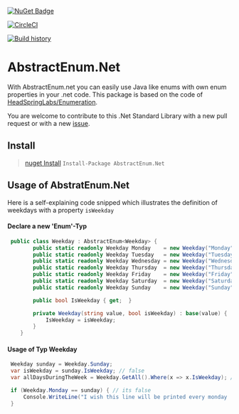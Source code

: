 [![NuGet Badge](https://buildstats.info/nuget/AbstractEnum.Net?includePreReleases=true)](https://www.nuget.org/packages/AbstractEnum.Net)

[![CircleCI](https://circleci.com/gh/feitzi/AbstractEnum.Net/tree/master.svg?style=svg)](https://circleci.com/gh/feitzi/AbstractEnum.Net/tree/master)

[![Build history](https://buildstats.info/circleci/chart/feitzi/AbstractEnum.Net?includeBuildsFromPullRequest=false&branch=master)](https://circleci.com/gh/feitzi/AbstractEnum.Net/tree/master)

# AbstractEnum.Net
With AbstractEnum.net you can easily use Java like enums with own enum properties in your .net code. 
This package is based on the code of [HeadSpringLabs/Enumeration](https://github.com/HeadspringLabs/Enumeration).

You are welcome to contribute to this .Net Standard Library with a new pull request or with a new [issue](https://github.com/feitzi/AbstractEnum.Net/issues/new).

## Install
> [nuget Install](https://www.nuget.org/packages/AbstractEnum.Net/)
> ```Install-Package AbstractEnum.Net```
## Usage of AbstratEnum.Net
Here is a self-explaining code snipped which illustrates the definition of weekdays with a property `isWeekday`

#### Declare a new 'Enum'-Typ
````c#
 public class Weekday : AbstractEnum<Weekday> {
        public static readonly Weekday Monday    = new Weekday("Monday",true);
        public static readonly Weekday Tuesday   = new Weekday("Tuesday", true);
        public static readonly Weekday Wednesday = new Weekday("Wednesday",true);
        public static readonly Weekday Thursday  = new Weekday("Thursday",true);
        public static readonly Weekday Friday    = new Weekday("Friday",true);
        public static readonly Weekday Saturday  = new Weekday("Saturday",false);
        public static readonly Weekday Sunday    = new Weekday("Sunday", false);

        public bool IsWeekday { get;  }

        private Weekday(string value, bool isWeekday) : base(value) {
            IsWeekday = isWeekday;
        }
    }
````

#### Usage of Typ Weekday
````c#
 Weekday sunday = Weekday.Sunday;
 var isWeekday = sunday.IsWeekday; // false
 var allDaysDuringTheWeek = Weekday.GetAll().Where(x => x.IsWeekday); //  Monday, Tuesday, Wednesday, Thursday, Friday   

 if (Weekday.Monday == sunday) { // its false
     Console.WriteLine("I wish this line will be printed every monday :D");
 } 
````
